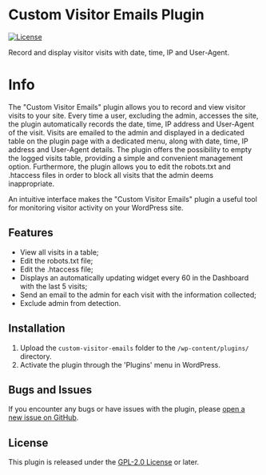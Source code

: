 # Custom Visitor Emails Plugin
[![License](https://poser.pugx.org/automattic/jetpack/license.svg)](https://www.gnu.org/licenses/gpl-2.0.html)

Record and display visitor visits with date, time, IP and User-Agent.


# Info

The "Custom Visitor Emails" plugin allows you to record and view visitor visits to your site. Every time a user, excluding the admin, accesses the site, the plugin automatically records the date, time, IP address and User-Agent of the visit. Visits are emailed to the admin and displayed in a dedicated table on the plugin page with a dedicated menu, along with date, time, IP address and User-Agent details. The plugin offers the possibility to empty the logged visits table, providing a simple and convenient management option. Furthermore, the plugin allows you to edit the robots.txt and .htaccess files in order to block all visits that the admin deems inappropriate.

An intuitive interface makes the "Custom Visitor Emails" plugin a useful tool for monitoring visitor activity on your WordPress site.

## Features

- View all visits in a table;
- Edit the robots.txt file;
- Edit the .htaccess file;
- Displays an automatically updating widget every 60 in the Dashboard with the last 5 visits;
- Send an email to the admin for each visit with the information collected;
- Exclude admin from detection.

## Installation

1. Upload the `custom-visitor-emails` folder to the `/wp-content/plugins/` directory.
2. Activate the plugin through the 'Plugins' menu in WordPress.

## Bugs and Issues

If you encounter any bugs or have issues with the plugin, please [open a new issue on GitHub](https://github.com/yourusername/custom-visitor-emails/issues).

## License

This plugin is released under the [GPL-2.0 License](LICENSE) or later.
